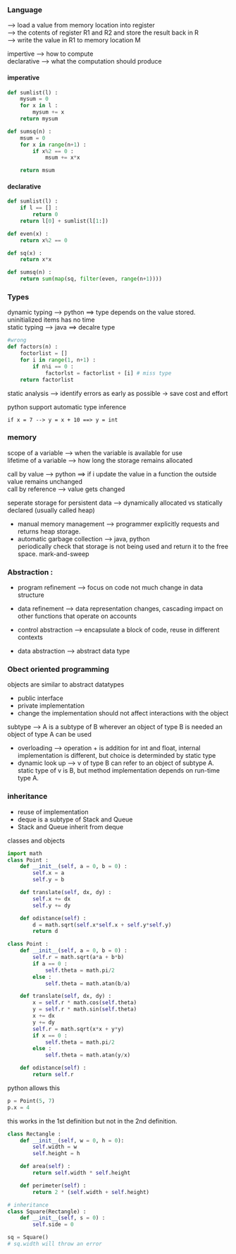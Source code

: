 ### Language
--> load a value from memory location into register <br>
-->  the cotents of register R1 and R2 and store the result back in R <br>
--> write the value in R1 to memory location M

impertive --> how to compute <br>
declarative --> what the computation should produce 

#### imperative
```py 
def sumlist(l) : 
    mysum = 0
    for x in l : 
        mysum += x 
    return mysum

def sumsq(n) : 
    msum = 0 
    for x in range(n+1) :
        if x%2 == 0 : 
            msum += x*x

    return msum
```

#### declarative
```py
def sumlist(l) : 
    if l == [] :
        return 0 
    return l[0] + sumlist(l[1:])

def even(x) : 
    return x%2 == 0 

def sq(x) :
    return x*x 

def sumsq(n) :
    return sum(map(sq, filter(even, range(n+1))))
```

### Types 
dynamic typing --> python ==> type depends on the value stored. uninitialized items has no time<br>
static typing --> java ==> decalre type 

```py
#wrong
def factors(n) : 
    foctorlist = []
    for i in range(1, n+1) : 
        if n%i == 0 : 
            factorlst = factorlist + [i] # miss type 
    return factorlist
```
static analysis --> identify errors as early as possible -> save cost and effort 

python support automatic type inference 
```
if x = 7 --> y = x + 10 ==> y = int 
```

### memory 
scope of a variable --> when the variable is available for use <br>
lifetime of a variable --> how long the storage remains allocated 

call by value --> python ==> if i update the value in a function the outside value remains unchanged <br>
call by reference --> value gets changed

seperate storage for persistent data --> dynamically allocated vs statically declared (usually called heap)

* manual memory management --> programmer explicitly requests and returns heap storage.
* automatic garbage collection --> java, python <br>
periodically check that storage is not being used and return it to the free space. mark-and-sweep

### Abstraction :
* program refinement --> focus on code not much change in data structure 
* data refinement --> data representation changes, cascading impact on other functions that operate on accounts 

* control abstraction --> encapsulate a block of code, reuse in different contexts 
* data abstraction --> abstract data type 

### Obect oriented programming 
objects are similar to abstract datatypes
* public interface 
* private implementation 
* change the implementation should not affect interactions with the object 

subtype --> A is a subtype of B wherever an object of type B is needed an object of type A can be used 

* overloading --> operation + is addition for int and float, internal implementation is different, but choice is determinded by static type  
* dynamic look up --> v of type B can refer to an object of subtype A. static type of v is B, but method implementation depends on run-time type A.

### inheritance 
* reuse of implementation 
* deque is a subtype of Stack and Queue 
* Stack and Queue inherit from deque 

classes and objects
```py
import math
class Point : 
    def __init__(self, a = 0, b = 0) : 
        self.x = a 
        self.y = b 

    def translate(self, dx, dy) : 
        self.x += dx 
        self.y += dy 

    def odistance(self) :  
        d = math.sqrt(self.x*self.x + self.y*self.y)
        return d

class Point : 
    def __init__(self, a = 0, b = 0) : 
        self.r = math.sqrt(a*a + b*b)
        if a == 0 : 
            self.theta = math.pi/2
        else : 
            self.theta = math.atan(b/a)

    def translate(self, dx, dy) : 
        x = self.r * math.cos(self.theta)
        y = self.r * math.sin(self.theta)
        x += dx 
        y += dy 
        self.r = math.sqrt(x*x + y*y)
        if x == 0 : 
            self.theta = math.pi/2
        else : 
            self.theta = math.atan(y/x)

    def odistance(self) : 
        return self.r 
```
python allows this 
```py
p = Point(5, 7)
p.x = 4
```
this works in the 1st definition but not in the 2nd definition. 

```py
class Rectangle : 
    def __init__(self, w = 0, h = 0): 
        self.width = w
        self.height = h 

    def area(self) : 
        return self.width * self.height 

    def perimeter(self) : 
        return 2 * (self.width + self.height)

# inheritance 
class Square(Rectangle) : 
    def __init__(self, s = 0) : 
        self.side = 0

sq = Square()
# sq.width will throw an error
```
